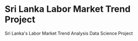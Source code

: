# Sri Lanka Labor Market Trend Project
Sri Lanka's Labor Market Trend Analysis Data Science Project
